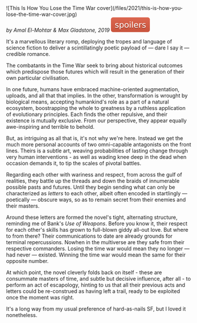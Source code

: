 <!--
.. title: This Is How You Lose the Time War
.. slug: this-is-how-you-lose-the-time-war
.. date: 2021-11-17 14:49:26 UTC-06:00
.. tags: media,fiction,book,novella,science-fiction
-->

<span style="float: left">
![This Is How You Lose the Time War cover](/files/2021/this-is-how-you-lose-the-time-war-cover.jpg)
</span>

*by Amal El-Mohtar & Max Gladstone, 2019* ![spoilers](/files/spoilers.svg)

It's a marvellous literary romp, deploying the tropes and language of science
fiction to deliver a scintillatingly poetic payload of — dare I say it —
credible romance.

The combatants in the Time War seek to bring about historical outcomes which
predispose those futures which will result in the generation of their own
particular civilisation.

In one future, humans have embraced machine-oriented augmentation, uploads,
and all that that implies. In the other, transformation is wrought by
biological means, accepting humankind's role as a part of a natural ecosystem,
boostrapping the whole to greatness by a ruthless application of evolutionary
principles. Each finds the other repulsive, and their existence is mutually
exclusive. From our perspective, they appear equally awe-inspiring and terrible
to behold.

But, as intriguing as all that is, it's not why we're here. Instead we get
the much more personal accounts of two omni-capable antagonists on the front
lines. Theirs is a subtle art, weaving probabilities of lasting change through
very human interventions - as well as wading knee deep in the dead when
occasion demands it, to tip the scales of pivotal battles.

Regarding each other with wariness and respect, from across the gulf of
realities, they battle up the threads and down the braids of innumerable
possible pasts and futures. Until they begin sending what can only be
characterized as *letters* to each other, albeit often encoded in startlingly
— poetically — obscure ways, so as to remain secret from their enemies and
their masters.

Around these letters are formed the novel's tight, alternating structure,
reminding me of Bank's *Use of Weapons*. Before you know it, their respect for
each other's skills has grown to full-blown giddy all-out love. But where to
from there? Their communications to date are already grounds for terminal
repercussions. Nowhen in the multiverse are they safe from their respective
commanders. Losing the time war would mean they no longer — had never —
existed. Winning the time war would mean the same for their opposite number.

At which point, the novel cleverly folds back on itself - these are consummate
masters of time, and subtle but decisive influence, after all - to perform an
act of escapology, hinting to us that all their previous acts and letters could
be re-construed as having left a trail, ready to be exploited once the moment
was right.

It's a long way from my usual preference of hard-as-nails SF, but I loved it
nonetheless.

<br style="clear: left" />

